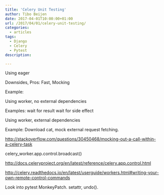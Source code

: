 ```yaml
---
title: 'Celery Unit Testing'
author: Tibo Beijen
date: 2017-04-01T10:00:00+01:00
url: /2017/04/01/celery-unit-testing/
categories:
  - articles
tags:
  - Django
  - Celery
  - Pytest
description: 

---
```


Using eager

Downsides,
Pros: Fast, Mocking

Example:


Using worker, no external dependencies

Examples:
wait for result
wait for side effect



Using worker, external dependencies

Example: Download cat, mock external request fetching.




http://stackoverflow.com/questions/30450468/mocking-out-a-call-within-a-celery-task

celery_worker.app.control.broadcast()

http://docs.celeryproject.org/en/latest/reference/celery.app.control.html

http://celery.readthedocs.io/en/latest/userguide/workers.html#writing-your-own-remote-control-commands


Look into pytest MonkeyPatch. setattr, undo().